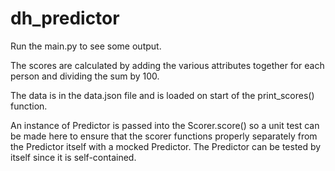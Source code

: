 # dh_predictor

Run the main.py to see some output.  

The scores are calculated by adding the various attributes together for each person and dividing the sum
by 100. 

The data is in the data.json file and is loaded on start of the print_scores() function. 

An instance of Predictor is passed into the Scorer.score() so a unit test can be made here to ensure that the scorer functions properly separately from the Predictor itself with a mocked Predictor. The Predictor can be tested by itself since it is self-contained. 




